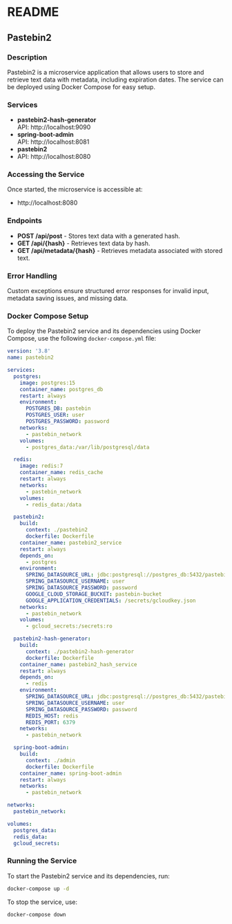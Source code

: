 # README

## Pastebin2 

### Description
Pastebin2 is a microservice application that allows users to store and retrieve text data with metadata, including expiration dates. The service can be deployed using Docker Compose for easy setup.
### Services
- **pastebin2-hash-generator**  
  API: http://localhost:9090
- **spring-boot-admin**  
  API: http://localhost:8081
- **pastebin2**
- API: http://localhost:8080

### Accessing the Service
Once started, the microservice is accessible at:
- http://localhost:8080

### Endpoints
- **POST /api/post** - Stores text data with a generated hash.
- **GET /api/{hash}** - Retrieves text data by hash.
- **GET /api/metadata/{hash}** - Retrieves metadata associated with stored text.

### Error Handling
Custom exceptions ensure structured error responses for invalid input, metadata saving issues, and missing data.

### Docker Compose Setup
To deploy the Pastebin2 service and its dependencies using Docker Compose, use the following `docker-compose.yml` file:

```yaml
version: '3.8'
name: pastebin2

services:
  postgres:
    image: postgres:15
    container_name: postgres_db
    restart: always
    environment:
      POSTGRES_DB: pastebin
      POSTGRES_USER: user
      POSTGRES_PASSWORD: password
    networks:
      - pastebin_network
    volumes:
      - postgres_data:/var/lib/postgresql/data

  redis:
    image: redis:7
    container_name: redis_cache
    restart: always
    networks:
      - pastebin_network
    volumes:
      - redis_data:/data

  pastebin2:
    build:
      context: ./pastebin2
      dockerfile: Dockerfile
    container_name: pastebin2_service
    restart: always
    depends_on:
      - postgres
    environment:
      SPRING_DATASOURCE_URL: jdbc:postgresql://postgres_db:5432/pastebin
      SPRING_DATASOURCE_USERNAME: user
      SPRING_DATASOURCE_PASSWORD: password
      GOOGLE_CLOUD_STORAGE_BUCKET: pastebin-bucket
      GOOGLE_APPLICATION_CREDENTIALS: /secrets/gcloudkey.json
    networks:
      - pastebin_network
    volumes:
      - gcloud_secrets:/secrets:ro

  pastebin2-hash-generator:
    build:
      context: ./pastebin2-hash-generator
      dockerfile: Dockerfile
    container_name: pastebin2_hash_service
    restart: always
    depends_on:
      - redis
    environment:
      SPRING_DATASOURCE_URL: jdbc:postgresql://postgres_db:5432/pastebin
      SPRING_DATASOURCE_USERNAME: user
      SPRING_DATASOURCE_PASSWORD: password
      REDIS_HOST: redis
      REDIS_PORT: 6379
    networks:
      - pastebin_network

  spring-boot-admin:
    build:
      context: ./admin
      dockerfile: Dockerfile
    container_name: spring-boot-admin
    restart: always
    networks:
      - pastebin_network

networks:
  pastebin_network:

volumes:
  postgres_data:
  redis_data:
  gcloud_secrets:
```

### Running the Service
To start the Pastebin2 service and its dependencies, run:

```sh
docker-compose up -d
```

To stop the service, use:

```sh
docker-compose down
```
